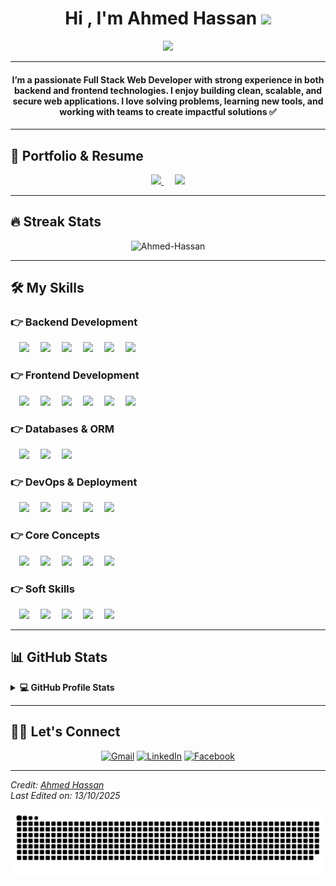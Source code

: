 <h1 align="center">Hi , I'm Ahmed Hassan <img src="https://media.giphy.com/media/hvRJCLFzcasrR4ia7z/giphy.gif" width="35"></h1>

<p align="center">
  <a href="https://github.com/DenverCoder1/readme-typing-svg">
    <img src="https://readme-typing-svg.herokuapp.com?lines=Full+Stack+Web+Developer;Backend+%26+Frontend+Specialist;Laravel+%7C+React+%7C+Node+Js;Clean+Code+%7C+SOLID+%7C+Design+Patterns;Always+Learning+New+Technologies&center=true&width=500&height=50">
  </a>
</p>

<hr>

<h4 align="center">
  I’m a passionate <b>Full Stack Web Developer</b> with strong experience in both backend and frontend technologies.  
  I enjoy building clean, scalable, and secure web applications.  
  I love solving problems, learning new tools, and working with teams to create impactful solutions ✅
</h4>

<hr>

## 📁 Portfolio & Resume

<p align="center">
  <a href="https://shiny-wisp-1c1500.netlify.app/" target="_blank">
    <img src="https://img.shields.io/badge/🌐%20Portfolio-Visit%20Now-blue?style=for-the-badge">
  </a>
  &emsp;
  <a href="https://drive.google.com/file/d/122q5R12OwWE1EofYAAn4n1F4SYpzoBVL/view?usp=sharing" target="_blank">
    <img src="https://img.shields.io/badge/📄%20Explore%20CV-Click%20Here-brightgreen?style=for-the-badge">
  </a>
</p>

<hr>

## 🔥 Streak Stats
<p align="center">
  <img src="https://github-readme-streak-stats.herokuapp.com/?user=A-Hassan-Dev&theme=algolia" alt="Ahmed-Hassan" />
</p>

---

## 🛠️ My Skills

### 👉 Backend Development
<p align="left">
  &emsp;<img src="https://img.shields.io/badge/PHP-%23777BB4.svg?logo=php&logoColor=white"/>
  &emsp;<img src="https://img.shields.io/badge/Laravel-%23FF2D20.svg?logo=laravel&logoColor=white"/>
  &emsp;<img src="https://img.shields.io/badge/Node.js-339933?logo=node.js&logoColor=white"/>
  &emsp;<img src="https://img.shields.io/badge/Express.js-000000.svg?logo=express&logoColor=white"/>
  &emsp;<img src="https://img.shields.io/badge/MVC%20Architecture-%23007ACC.svg"/>
  &emsp;<img src="https://img.shields.io/badge/Web%20API-4285F4?logo=api&logoColor=white"/>
</p>

### 👉 Frontend Development
<p align="left">
  &emsp;<img src="https://img.shields.io/badge/HTML5-%23E34F26.svg?logo=html5&logoColor=white">
  &emsp;<img src="https://img.shields.io/badge/CSS3-%231572B6.svg?logo=css3&logoColor=white">
  &emsp;<img src="https://img.shields.io/badge/JavaScript-%23F7DF1E.svg?logo=javascript&logoColor=black">
  &emsp;<img src="https://img.shields.io/badge/React-%2361DAFB.svg?logo=react&logoColor=black">
  &emsp;<img src="https://img.shields.io/badge/Bootstrap-%23563D7C.svg?logo=bootstrap&logoColor=white">
  &emsp;<img src="https://img.shields.io/badge/TailwindCSS-%2338B2AC.svg?logo=tailwindcss&logoColor=white">
</p>

### 👉 Databases & ORM
<p align="left">
  &emsp;<img src="https://img.shields.io/badge/MySQL-%2300f.svg?logo=mysql&logoColor=white">
  &emsp;<img src="https://img.shields.io/badge/SQL%20Server-%23CC2927.svg?logo=microsoft-sql-server&logoColor=white">
  &emsp;<img src="https://img.shields.io/badge/MongoDB-%2347A248.svg?logo=mongodb&logoColor=white">
</p>

### 👉 DevOps & Deployment
<p align="left">
  &emsp;<img src="https://img.shields.io/badge/Git-%23F05033.svg?logo=git&logoColor=white">
  &emsp;<img src="https://img.shields.io/badge/GitHub-%23181717.svg?logo=github&logoColor=white">
  &emsp;<img src="https://img.shields.io/badge/GitHub%20Actions-2088FF.svg?logo=github-actions&logoColor=white">
  &emsp;<img src="https://img.shields.io/badge/Docker-2496ED.svg?logo=docker&logoColor=white">
  &emsp;<img src="https://img.shields.io/badge/CI/CD-%23E10098.svg?logo=gitlab&logoColor=white">
</p>

### 👉 Core Concepts
<p align="left">
  &emsp;<img src="https://img.shields.io/badge/Problem%20Solving-%2300C4CC.svg">
  &emsp;<img src="https://img.shields.io/badge/Data%20Structures%20&%20Algorithms-%23FFB400.svg">
  &emsp;<img src="https://img.shields.io/badge/SOLID%20Principles-%23007ACC.svg">
  &emsp;<img src="https://img.shields.io/badge/Design%20Patterns-%23FF6F00.svg">
  &emsp;<img src="https://img.shields.io/badge/Microservices-%2347A248.svg">
</p>

### 👉 Soft Skills
<p align="left">
  &emsp;<img src="https://img.shields.io/badge/Teamwork-%2300C853.svg">
  &emsp;<img src="https://img.shields.io/badge/Research-%23FFC107.svg">
  &emsp;<img src="https://img.shields.io/badge/Time%20Management-%23E64A19.svg">
  &emsp;<img src="https://img.shields.io/badge/Communication-%234285F4.svg">
  &emsp;<img src="https://img.shields.io/badge/Presentation-%239C27B0.svg">
</p>

---

## 📊 GitHub Stats

<details> 
  <summary><b>💻 GitHub Profile Stats</b></summary>
  <br/>
  <p align="center">
    <img src="https://github-readme-stats.vercel.app/api?username=M-Eldeeb-Dev&show_icons=true&count_private=true&theme=algolia" height="192px"/>
    <br/>
    <img src="https://github-readme-stats.vercel.app/api/top-langs?username=M-Eldeeb-Dev&show_icons=true&layout=compact&theme=algolia" height="192px"/>
  </p>
</details>

---

## 🙋‍♂️ Let's Connect

<p align="center">
	<a href="mailto:15668555565563u@gmail.com"><img src="https://img.icons8.com/bubbles/50/000000/gmail.png" alt="Gmail"/></a>
	<a href="https://www.linkedin.com/in/ahmedhassan-x/"><img src="https://img.icons8.com/bubbles/50/000000/linkedin.png" alt="LinkedIn"/></a>
	<a href="https://www.facebook.com/ahmed.hassan.976056"><img src="https://img.icons8.com/bubbles/50/000000/facebook-new.png" alt="Facebook"/></a>
</p>


<hr>

*Credit: [Ahmed Hassan](https://github.com/A-Hassan-Dev)*  
*Last Edited on: 13/10/2025*

  <p align="left">
    <img src="https://raw.githubusercontent.com/platane/snk/output/github-contribution-grid-snake-dark.svg">
  </p>
